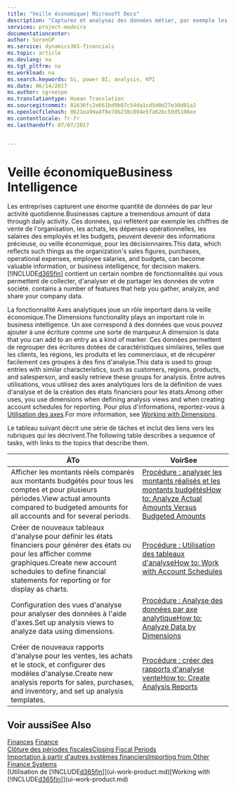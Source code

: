 ```yaml
---
title: "Veille économique| Microsoft Docs"
description: "Capturez et analysez des données métier, par exemple les chiffres de vente de l'organisation, les achats, les dépenses opérationnelles, les salaires des employés et les budgets, peuvent être des informations précieuses, pour la veille économique ou pour les décisionnaires."
services: project-madeira
documentationcenter: 
author: SorenGP
ms.service: dynamics365-financials
ms.topic: article
ms.devlang: na
ms.tgt_pltfrm: na
ms.workload: na
ms.search.keywords: bi, power BI, analysis, KPI
ms.date: 06/14/2017
ms.author: sgroespe
ms.translationtype: Human Translation
ms.sourcegitcommit: 81636fc2e661bd9b07c54da1cd5d0d27e30d01a2
ms.openlocfilehash: 0b21ea99a4f8e78b238c894e5fa62bc59d5108ee
ms.contentlocale: fr-fr
ms.lasthandoff: 07/07/2017


---
```

# <a name="business-intelligence"></a><span data-ttu-id="b2573-103">Veille économique</span><span class="sxs-lookup"><span data-stu-id="b2573-103">Business Intelligence</span></span>
<span data-ttu-id="b2573-104">Les entreprises capturent une énorme quantité de données de par leur activité quotidienne.</span><span class="sxs-lookup"><span data-stu-id="b2573-104">Businesses capture a tremendous amount of data through daily activity.</span></span> <span data-ttu-id="b2573-105">Ces données, qui reflètent par exemple les chiffres de vente de l'organisation, les achats, les dépenses opérationnelles, les salaires des employés et les budgets, peuvent devenir des informations précieuse, ou veille économique, pour les décisionnaires.</span><span class="sxs-lookup"><span data-stu-id="b2573-105">This data, which reflects such things as the organization's sales figures, purchases, operational expenses, employee salaries, and budgets, can become valuable information, or business intelligence, for decision makers.</span></span> [!INCLUDE[d365fin](includes/d365fin_md.md)]<span data-ttu-id="b2573-106"> contient un certain nombre de fonctionnalités qui vous permettent de collecter, d'analyser et de partager les données de votre société.</span><span class="sxs-lookup"><span data-stu-id="b2573-106"> contains a number of features that help you gather, analyze, and share your company data.</span></span>

<span data-ttu-id="b2573-107">La fonctionnalité Axes analytiques joue un rôle important dans la veille économique.</span><span class="sxs-lookup"><span data-stu-id="b2573-107">The Dimensions functionality plays an important role in business intelligence.</span></span> <span data-ttu-id="b2573-108">Un axe correspond à des données que vous pouvez ajouter à une écriture comme une sorte de marqueur.</span><span class="sxs-lookup"><span data-stu-id="b2573-108">A dimension is data that you can add to an entry as a kind of marker.</span></span> <span data-ttu-id="b2573-109">Ces données permettent de regrouper des écritures dotées de caractéristiques similaires, telles que les clients, les régions, les produits et les commerciaux, et de récupérer facilement ces groupes à des fins d'analyse.</span><span class="sxs-lookup"><span data-stu-id="b2573-109">This data is used to group entries with similar characteristics, such as customers, regions, products, and salesperson, and easily retrieve these groups for analysis.</span></span> <span data-ttu-id="b2573-110">Entre autres utilisations, vous utilisez des axes analytiques lors de la définition de vues d'analyse et de la création des états financiers pour les états.</span><span class="sxs-lookup"><span data-stu-id="b2573-110">Among other uses, you use dimensions  when defining analysis views and when creating account schedules for reporting.</span></span> <span data-ttu-id="b2573-111">Pour plus d'informations, reportez-vous à [Utilisation des axes](finance-dimensions.md).</span><span class="sxs-lookup"><span data-stu-id="b2573-111">For more information, see [Working with Dimensions](finance-dimensions.md).</span></span>

<span data-ttu-id="b2573-112">Le tableau suivant décrit une série de tâches et inclut des liens vers les rubriques qui les décrivent.</span><span class="sxs-lookup"><span data-stu-id="b2573-112">The following table describes a sequence of tasks, with links to the topics that describe them.</span></span>  

| <span data-ttu-id="b2573-113">À</span><span class="sxs-lookup"><span data-stu-id="b2573-113">To</span></span> | <span data-ttu-id="b2573-114">Voir</span><span class="sxs-lookup"><span data-stu-id="b2573-114">See</span></span> |
| --- | --- |
|<span data-ttu-id="b2573-115">Afficher les montants réels comparés aux montants budgétés pour tous les comptes et pour plusieurs périodes.</span><span class="sxs-lookup"><span data-stu-id="b2573-115">View actual amounts compared to budgeted amounts for all accounts and for several periods.</span></span>|[<span data-ttu-id="b2573-116">Procédure : analyser les montants réalisés et les montants budgétés</span><span class="sxs-lookup"><span data-stu-id="b2573-116">How to: Analyze Actual Amounts Versus Budgeted Amounts</span></span>](bi-how-analyze-actual-versus-budget.md)|
|<span data-ttu-id="b2573-117">Créer de nouveaux tableaux d'analyse pour définir les états financiers pour générer des états ou pour les afficher comme graphiques.</span><span class="sxs-lookup"><span data-stu-id="b2573-117">Create new account schedules to define financial statements for reporting or for display as charts.</span></span>|[<span data-ttu-id="b2573-118">Procédure : Utilisation des tableaux d'analyse</span><span class="sxs-lookup"><span data-stu-id="b2573-118">How to: Work with Account Schedules</span></span>](bi-how-work-account-schedule.md)|
|<span data-ttu-id="b2573-119">Configuration des vues d'analyse pour analyser des données à l'aide d'axes.</span><span class="sxs-lookup"><span data-stu-id="b2573-119">Set up analysis views to analyze data using dimensions.</span></span>|[<span data-ttu-id="b2573-120">Procédure : Analyse des données par axe analytique</span><span class="sxs-lookup"><span data-stu-id="b2573-120">How to: Analyze Data by Dimensions</span></span>](bi-how-analyze-data-dimension.md)|
|<span data-ttu-id="b2573-121">Créer de nouveaux rapports d'analyse pour les ventes, les achats et le stock, et configurer des modèles d'analyse.</span><span class="sxs-lookup"><span data-stu-id="b2573-121">Create new analysis reports for sales, purchases, and inventory, and set up analysis templates.</span></span>|[<span data-ttu-id="b2573-122">Procédure : créer des rapports d'analyse vente</span><span class="sxs-lookup"><span data-stu-id="b2573-122">How to: Create Analysis Reports</span></span>](bi-how-create-analysis-views-reports.md)|

## <a name="see-also"></a><span data-ttu-id="b2573-123">Voir aussi</span><span class="sxs-lookup"><span data-stu-id="b2573-123">See Also</span></span>
<span data-ttu-id="b2573-124">[Finances](finance.md)  </span><span class="sxs-lookup"><span data-stu-id="b2573-124">[Finance](finance.md)  </span></span>  
[<span data-ttu-id="b2573-125">Clôture des périodes fiscales</span><span class="sxs-lookup"><span data-stu-id="b2573-125">Closing Fiscal Periods</span></span>](year-close-years-periods.md)  
[<span data-ttu-id="b2573-126">Importation à partir d'autres systèmes financiers</span><span class="sxs-lookup"><span data-stu-id="b2573-126">Importing from Other Finance Systems</span></span>](upload-data.md)  
<span data-ttu-id="b2573-127">[Utilisation de [!INCLUDE[d365fin](includes/d365fin_md.md)]](ui-work-product.md)</span><span class="sxs-lookup"><span data-stu-id="b2573-127">[Working with [!INCLUDE[d365fin](includes/d365fin_md.md)]](ui-work-product.md)</span></span>

